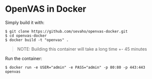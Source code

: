 # OpenVAS in Docker

Simply build it with:

```shell
$ git clone https://github.com/sevaho/openvas-docker.git
$ cd openvas-docker
$ docker build -t "openvas" .
```

> NOTE: Building this container will take a long time +- 45 minutes

Run the container:

```shell
$ docker run -e USER="admin" -e PASS="admin" -p 80:80 -p 443:443 openvas
```
